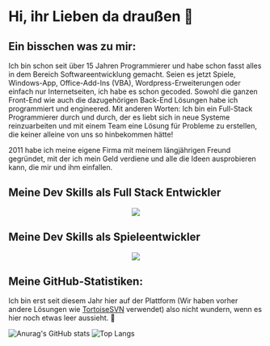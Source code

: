 <div>
<h1>Hi, ihr Lieben da draußen 👋</h1>

<h2>Ein bisschen was zu mir:</h2>
<p>Ich bin schon seit über 15 Jahren Programmierer und habe schon fasst alles in dem Bereich Softwareentwicklung gemacht. Seien es jetzt Spiele, Windows-App, Office-Add-Ins (VBA), Wordpress-Erweiterungen oder einfach nur Internetseiten, ich habe es schon gecoded. Sowohl die ganzen Front-End wie auch die dazugehörigen Back-End Lösungen habe ich programmiert und engineered. Mit anderen Worten: Ich bin ein Full-Stack Programmierer durch und durch, der es liebt sich in neue Systeme reinzuarbeiten und mit einem Team eine Lösung für Probleme zu erstellen, die keiner alleine von uns so hinbekommen hätte!</p>
<p>2011 habe ich meine eigene Firma mit meinem längjährigen Freund gegründet, mit der ich mein Geld verdiene und alle die Ideen ausprobieren kann, die mir und ihm einfallen.</p>
 
<h2>Meine Dev Skills als Full Stack Entwickler</h2> 
<p align="center">
  <a href="https://skillicons.dev">
    <img src="https://skillicons.dev/icons?i=java,js,html,css,aws,blender,azure,bootstrap,cpp,cs,dotnet,eclipse,tailwind,linux,gamemakerstudio,github,godot,linkedin,mysql,mongodb,ps,php,docker,powershell,processing,py,raspberrypi,regex,sqlite,stackoverflow,sketchup,swift,unity,unreal,visualstudio,vscode,wordpress" />
  </a>
</p>

<h2> Meine Dev Skills als Spieleentwickler</h2>
<p align="center">
  <a href="https://skillicons.dev">
    <img src="https://skillicons.dev/icons?i=java,js,html,css,aws,blender,azure,bootstrap,cpp,cs,dotnet,eclipse,tailwind,linux,gamemakerstudio,github,godot,linkedin,mysql,mongodb,ps,php,docker,powershell,processing,py,raspberrypi,regex,sqlite,stackoverflow,sketchup,swift,unity,unreal,visualstudio,vscode,wordpress" />
  </a>
</p>
<!--
[![My Skills](https://skillicons.dev/icons?i=java,js,html,css,aws,blender,azure,bootstrap,cpp,cs,dotnet,eclipse,tailwind,linux,gamemakerstudio,github,godot,linkedin,mysql,mongodb,ps,php,docker,powershell,processing,py,raspberrypi,regex,sqlite,stackoverflow,sketchup,swift,unity,unreal,visualstudio,vscode,wordpress)](https://skillicons.dev)
-->

<h2>Meine GitHub-Statistiken:</h2>

Ich bin erst seit diesem Jahr hier auf der Plattform (Wir haben vorher andere Lösungen wie [TortoiseSVN](https://tortoisesvn.net/index.de) verwendet) also nicht wundern, wenn es hier noch etwas leer aussieht. 🥴

![Anurag's GitHub stats](https://github-readme-stats.vercel.app/api?username=GoetzMight&show_icons=true&theme=github_dark_dimmed&hide=issues&bg_color=242938&locale=de&border_radius=11&hide_border=true&rank_icon=github) ![Top Langs](https://github-readme-stats.vercel.app/api/top-langs/?username=GoetzMight&layout=donut&bg_color=242938&locale=de&border_radius=11&hide_border=true)  
</div>

<!--
**GoetzMight/GoetzMight** is a ✨ _special_ ✨ repository because its `README.md` (this file) appears on your GitHub profile.

Here are some ideas to get you started:

- 🔭 I’m currently working on ...
- 🌱 I’m currently learning ...
- 👯 I’m looking to collaborate on ...
- 🤔 I’m looking for help with ...
- 💬 Ask me about ...
- 📫 How to reach me: ...
- 😄 Pronouns: ...
- ⚡ Fun fact: ...
-->
